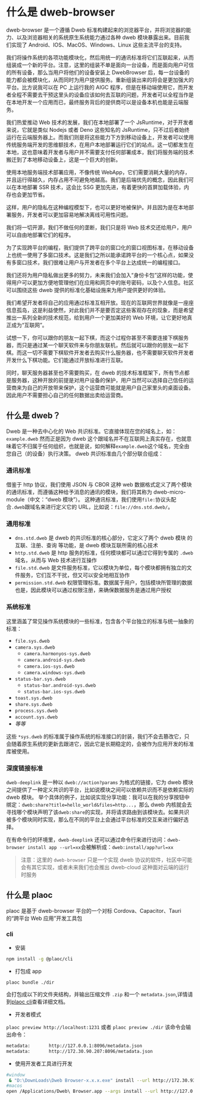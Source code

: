 # 什么是 dweb-browser

dweb-browser 是一个遵循 Dweb 标准构建起来的浏览器平台，并将浏览器的能力、以及浏览器相关的系统原生系统能力通过各种 dweb 模块暴露出来。目前我们实现了 Android、IOS、MacOS、Windows、Linux 这些主流平台的支持。

我们将操作系统的各项功能模块化，然后用统一的通讯标准将它们互联起来，从而组装成一个新的平台。注意，这里的组装不单是面向一台设备，而是面向用户可信的所有设备，那么当用户将他们的设备安装上 DwebBrowser 后，每一台设备的能力都会被模块化，从而同时为用户提供服务。重新组装出来的将会是更加强大的平台。比方说我可以在 PC 上运行我的 AIGC 程序，但是在移动端使用它，而开发者全程不需要去干预这里头的设备应该如何去互联的问题，开发者可以全程当作是在本地开发一个应用而已，最终服务背后的提供商可以是设备本机也能是云端服务。

我们热爱推动 Web 技术的发展，我们在本地部署了一个 JsRuntime，对于开发者来说，它就是类似 Nodejs 或者 Deno 这些知名的 JsRuntime，只不过后者始终运行在云端服务器上。而我们则是将这些能力下方到移动设备上，开发者可以使用传统服务端开发的思维额技术，在用户本地部署运行它们的站点。这一切都发生在本地，这也意味着开发者与用户并不需要支付任何部署成本，我们将服务端的技术搬迁到了本地移动设备上，这是一个巨大的创新。

使用本地服务端技术部署应用，不像传统 WebApp，它们需要消耗大量的内存，并且运行得越久，内存占用不可避免地越高。我们是后端优先的概念，因此我们可以在本地部署 SSR 技术，这会比 SSG 更加先进，有着更快的首屏加载体验，内存也会更加节省。

这样，用户的隐私在这种编程模型下，也可以更好地被保护。并且因为是在本地部署服务，开发者可以更加容易地解决离线可用性问题。

我们将一切开源，我们不做任何的垄断，我们只是将 Web 技术交还给用户，用户可以自由地部署它们的程序。

为了实现跨平台的编程，我们提供了跨平台的窗口化的窗口视图标准，在移动设备上也统一使用了多窗口技术。这是我们之所以能承诺跨平台的一个核心点，如果没有多窗口技术，我们很难让用户与开发者在多个平台上达成统一的编程接口。

我们还将为用户隐私做出更多的努力，未来我们会加入“身份卡包”这样的功能，使得用户可以更加方便地管理他们在应用和网页中的账号密码，以及个人信息。社区可以围绕这些 dweb 提供的标准化基础设施来为用户提供更好的体验。

我们希望开发者将自己的应用通过标准互相开放。现在的互联网世界就像是一座座信息孤岛，这是利益使然，对此我们并不是要否定这些客观存在的现象，而是希望推出一系列全新的技术规范，给到用户一个更加美好的 Web 环境，让它更好地真正成为“互联网”。

试想一下，你可以跟你的朋友一起下棋，而这个过程你甚至不需要连接下棋服务器，而只是通过某一个聊天软件来与你朋友联机，然后就可以跟你的朋友一起下棋。而这一切不需要下棋软件开发者去购买什么服务器，也不需要聊天软件开发者开发什么下棋功能。它们能通过开放标准进行互联。

同时，聊天服务器甚至也不需要购买，在 dweb 的技术标准框架下，所有节点都是服务器，这种开放的前提是对用户设备的保护，用户当然可以选择自己信任的运营商来为自己的开放带来保护，这个运营商可能就是用户自己家里头的桌面设备。因此用户不需要担心自己的任何数据出卖给运营商。

## 什么是 dweb？

Dweb 是一种去中心化的 Web 共识标准。它直接体现在您的域名上，如： `example.dweb`
然而正是因为 dweb 这个跟域名并不在互联网上真实存在，也就意味着它不归属于任何组织，也就是说，如何解释`example.dweb`这个域名，完全由您自己（的设备）执行决策。
dweb 共识标准由几个部分联合组成：

### 通讯标准

借鉴于 http 协议，我们使用 JSON 与 CBOR 这种 web 数据格式定义了两个模块的通讯标准，而遵循这种给予消息的通讯的模块，我们将其称为 dweb-micro-module（中文：“dweb 模块”）。
这种通讯标准，我们使用`file:`协议头配合`.dweb`跟域名来进行定义它的 URL，比如说：`file://dns.std.dweb/`。

### 通用标准

- `dns.std.dweb` 是 dweb 的共识标准的核心部分，它定义了两个 dweb 模块 的 互联、注册、查询 等功能，是 dweb 模块互联所需的核心技术
- `http.std.dweb` 是 http 服务的标准，任何模块都可以通过它得到专属的 `.dweb` 域名，从而与 Web 技术进行互操作
- `file.std.dweb` 是文件服务标准，它以模块为单位，每个模块都拥有独立的文件服务，它们互不干扰，但又可以安全地相互协作
- `permission.std.dweb` 权限管理标准。数据属于用户，包括模块所管理的数据也是，因此模块可以通过权限注册，来确保数据服务是通过用户授权

### 系统标准

这里涵盖了常见操作系统模块的一些标准，包含各个平台独立的标准与统一抽象的标准：

- `file.sys.dweb`
- `camera.sys.dweb`
  - `camera.harmonyos-sys.dweb`
  - `camera.android-sys.dweb`
  - `camera.ios-sys.dweb`
  - `camera.windows-sys.dweb`
- `status-bar.sys.dweb`
  - `status-bar.android-sys.dweb`
  - `status-bar.ios-sys.dweb`
- `toast.sys.dweb`
- `share.sys.dweb`
- `process.sys.dweb`
- `account.sys.dweb`
- _等等_

这些 `*sys.dweb` 的标准属于操作系统的标准接口的封装，我们不会去篡改它，只会随着原生系统的更新去跟进它，因此它是长期稳定的，会被作为应用开发的标准库被使用。

### 深度链接标准

`dweb-deeplink` 是一种以 `dweb://action?params` 为格式的链接，它为 dweb 模块之间提供了一种定义共识的平台，比如说模块之间可以依赖共识而不是依赖实际的 dweb 模块。
举个具体的例子，比如说实现分享功能：我可以在我的分享按钮中绑定：`dweb:share?title=hello_world&files=http...`，那么 dweb 内核就会去寻找哪个模块声明了该`dweb:share`的实现，并将请求路由到该模块去。如果共识被多个模块同时实现，那么在不同的平台上会通过平台标准的交互来进行偏好选择。

在有命令行的环境里，`dweb-deeplink` 还可以通过命令行来进行访问：`dweb-browser install app --url=xx`会被解析成：`dweb:install/app?url=xx`

> 注意：这里的 `dweb-browser` 只是一个实现 dweb 协议的软件，社区中可能会有其它实现，或者未来我们也会推出 dweb-cloud 这种面对云端的运行时服务


## 什么是 plaoc

plaoc 是基于 dweb-browser 平台的一个对标 Cordova、Capacitor、Tauri 的“跨平台 Web 应用”开发工具包


### cli

- 安装

```bash
npm install -g @plaoc/cli
```

- 打包成 app

`plaoc bundle ./dir`

会打包成以下的文件夹结构，并输出压缩文件 `.zip` 和一个 `metadata.json`,详情请到[plaoc cli](./plaoc/cli)查看详细文档。

- 开发者模式

`plaoc preview http://localhost:1231` 或者 `plaoc preview ./dir`
该命令会输出命令：

```bash
metadata:       http://127.0.0.1:8096/metadata.json
metadata:       http://172.30.90.207:8096/metadata.json
```

- 使用开发者工具进行开发

```bash
#window
 & "D:\DownLoads\Dweb Browser-x.x.x.exe" install --url http://172.30.93.43:8096/metadata.json
#macos
open /Applications/Dweb\ Browser.app --args install --url http://127.0.0.1:8096/metadata.json
```
